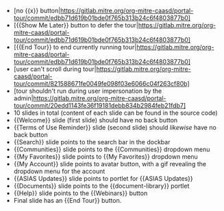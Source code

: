 * [no {{x}} button|https://gitlab.mitre.org/org-mitre-caasd/portal-tour/commit/edbb71d619b01bde0f765b313b24c6f4803877b0]
* [{{Show Me Later}} button to defer the tour|https://gitlab.mitre.org/org-mitre-caasd/portal-tour/commit/edbb71d619b01bde0f765b313b24c6f4803877b0]
* [{{End Tour}} to end currently running tour|https://gitlab.mitre.org/org-mitre-caasd/portal-tour/commit/edbb71d619b01bde0f765b313b24c6f4803877b0]
* [user can't scroll during tour|https://gitlab.mitre.org/org-mitre-caasd/portal-tour/commit/821588671fe0049fe098f03e6066c04f263cf80b]
* [tour shouldn't run during user impersonation by the admin|https://gitlab.mitre.org/org-mitre-caasd/portal-tour/commit/20edd1143fe36f19181debb834b2984feb21fdb7]
* 10 slides in total (content of each slide can be found in the source code)
* {{Welcome}} slide (first slide) should have no back button
* {{Terms of Use Reminder}} slide (second slide) should _likewise_ have no back button
* {{Search}} slide points to the search bar in the dockbar
* {{Communities}} slide points to the {{Communities}} dropdown menu
* {{My Favorites}} slide points to {{My Favorites}} dropdown menu
* {{My Account}} slide points to avatar button, with a gif revealing the dropdown menu for the account
* {{ASIAS Updates}} slide points to portlet for {{ASIAS Updates}}
* {{Documents}} slide points to the {{document-library}} portlet
* {{Help}} slide points to the {{Webinars}} button
* Final slide has an {{End Tour}} button.
